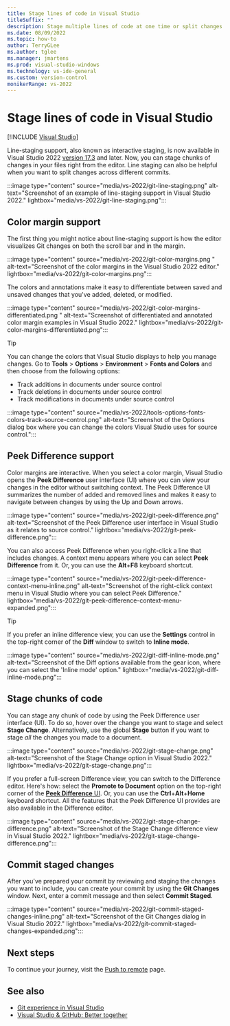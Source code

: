 ```yaml
---
title: Stage lines of code in Visual Studio
titleSuffix: ""
description: Stage multiple lines of code at one time or split changes across different commits by using Git from directly within Visual Studio.
ms.date: 08/09/2022
ms.topic: how-to
author: TerryGLee
ms.author: tglee
ms.manager: jmartens
ms.prod: visual-studio-windows
ms.technology: vs-ide-general
ms.custom: version-control
monikerRange: vs-2022
---
```

# Stage lines of code in Visual Studio

 [!INCLUDE [Visual Studio](~/includes/applies-to-version/vs-windows-only.md)]

Line-staging support, also known as interactive staging, is now available in Visual Studio 2022 [version 17.3](/visualstudio/releases/2022/release-notes/) and later. Now, you can stage chunks of changes in your files right from the editor. Line staging can also be helpful when you want to split changes across different commits.

:::image type="content" source="media/vs-2022/git-line-staging.png" alt-text="Screenshot of an example of line-staging support in Visual Studio 2022." lightbox="media/vs-2022/git-line-staging.png":::

## Color margin support

The first thing you might notice about line-staging support is how the editor visualizes Git changes on both the scroll bar and in the margin.

:::image type="content" source="media/vs-2022/git-color-margins.png " alt-text="Screenshot of the color margins in the Visual Studio 2022 editor." lightbox="media/vs-2022/git-color-margins.png":::

The colors and annotations make it easy to differentiate between saved and unsaved changes that you've added, deleted, or modified.

:::image type="content" source="media/vs-2022/git-color-margins-differentiated.png " alt-text="Screenshot of differentiated and annotated color margin examples in Visual Studio 2022." lightbox="media/vs-2022/git-color-margins-differentiated.png":::

> [!TIP]
> You can change the colors that Visual Studio displays to help you manage changes. Go to **Tools** > **Options** > **Environment** > **Fonts and Colors** and then choose from the following options:
> - Track additions in documents under source control
> - Track deletions in documents under source control
> - Track modifications in documents under source control
>
> :::image type="content" source="media/vs-2022/tools-options-fonts-colors-track-source-control.png" alt-text="Screenshot of the Options dialog box where you can change the colors Visual Studio uses for source control.":::

## Peek Difference support

Color margins are interactive. When you select a color margin, Visual Studio opens the **Peek Difference** user interface (UI) where you can view your changes in the editor without switching context. The Peek Difference UI summarizes the number of added and removed lines and makes it easy to navigate between changes by using the Up and Down arrows.

:::image type="content" source="media/vs-2022/git-peek-difference.png" alt-text="Screenshot of the Peek Difference user interface in Visual Studio as it relates to source control." lightbox="media/vs-2022/git-peek-difference.png":::

You can also access Peek Difference when you right-click a line that includes changes. A context menu appears where you can select **Peek Difference** from it. Or, you can use the **Alt**+**F8** keyboard shortcut.

:::image type="content" source="media/vs-2022/git-peek-difference-context-menu-inline.png" alt-text="Screenshot of the right-click context menu in Visual Studio where you can select Peek Difference." lightbox="media/vs-2022/git-peek-difference-context-menu-expanded.png":::

> [!TIP]
> If you prefer an inline difference view, you can use the **Settings** control in the top-right corner of the **Diff** window to switch to **Inline mode**.
>
> :::image type="content" source="media/vs-2022/git-diff-inline-mode.png" alt-text="Screenshot of the Diff options available from the gear icon, where you can select the 'Inline mode' option." lightbox="media/vs-2022/git-diff-inline-mode.png":::

## Stage chunks of code

You can stage any chunk of code by using the Peek Difference user interface (UI). To do so, hover over the change you want to stage and select **Stage Change**. Alternatively, use the global **Stage** button if you want to stage *all* the changes you made to a document.

:::image type="content" source="media/vs-2022/git-stage-change.png" alt-text="Screenshot of the Stage Change option in Visual Studio 2022." lightbox="media/vs-2022/git-stage-change.png":::

If you prefer a full-screen Difference view, you can switch to the Difference editor. Here's how: select the **Promote to Document** option on the top-right corner of the [**Peek Difference** UI](#peek-difference-support). Or, you can use the **Ctrl**+**Alt**+**Home** keyboard shortcut. All the features that the Peek Difference UI provides are also available in the Difference editor.

:::image type="content" source="media/vs-2022/git-stage-change-difference.png" alt-text="Screenshot of the Stage Change difference view in Visual Studio 2022." lightbox="media/vs-2022/git-stage-change-difference.png":::

## Commit staged changes

After you've prepared your commit by reviewing and staging the changes you want to include, you can create your commit by using the **Git Changes** window. Next, enter a commit message and then select **Commit Staged**.

:::image type="content" source="media/vs-2022/git-commit-staged-changes-inline.png" alt-text="Screenshot of the Git Changes dialog in Visual Studio 2022." lightbox="media/vs-2022/git-commit-staged-changes-expanded.png":::

## Next steps

To continue your journey, visit the [Push to remote](git-push-remote.md) page.

## See also

- [Git experience in Visual Studio](git-with-visual-studio.md)
- [Visual Studio & GitHub: Better together](https://visualstudio.microsoft.com/vs/github/)
